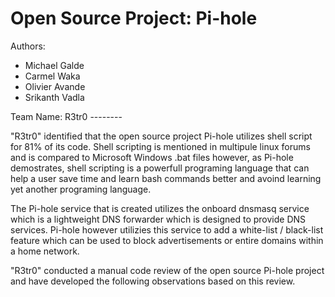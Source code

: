 Open Source Project:  Pi-hole
========

Authors:  
<ul>            
<li>Michael Galde </li>
<li>Carmel Waka </li>
<li>Olivier Avande</li>
<li>Srikanth Vadla</li>
</ul>
Team Name: R3tr0
--------

"R3tr0" identified that the open source project Pi-hole utilizes shell script for 81% of its code. Shell scripting is mentioned in multipule linux forums and is compared to Microsoft Windows .bat files however, as Pi-hole demostrates, shell scripting is a powerfull programing language that can help a user save time and learn bash commands better and avoind learning yet another programing language. 

The Pi-hole service that is created utilizes the onboard dnsmasq service which is a lightweight DNS forwarder which is designed to provide DNS services. Pi-hole however utilizies this service to add a white-list / black-list feature which can be used to block advertisements or entire domains within a home network. 

"R3tr0" conducted a manual code review of the open source Pi-hole project and have developed the following observations based on this review. 


